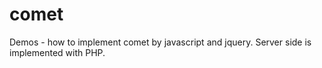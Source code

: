 comet
=====

Demos - how to implement comet by javascript and jquery. Server side is implemented with PHP.
